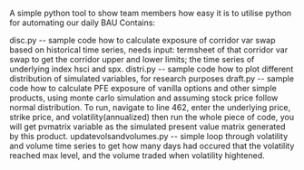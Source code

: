 A simple python tool to show team members how easy it is to utilise python for automating our daily BAU
Contains:

disc.py -- sample code how to calculate exposure of corridor var swap based on historical time series, needs input: termsheet of that corridor var swap to get the corridor upper and lower limits; the time series of underlying index hsci and spx. 
distri.py -- sample code how to plot different distribution of simulated variables, for research purposes
draft.py  --  sample code how to calculate PFE exposure of vanilla options and other simple products, using monte carlo simulation and assuming stock price follow normal distribution. To run, navigate to line 462, enter the underlying price, strike price, and volatility(annualized) then run the whole piece of code, you will get pvmatrix variable as the simulated present value matrix generated by this product.
updatevolsandvolumes.py -- simple loop through volatility and volume time series to get how many days had occured that the volatility reached max level, and the volume traded when volatility hightened.
